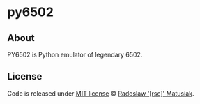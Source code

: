 # py6502

## About
PY6502 is Python emulator of legendary 6502.

## License
Code is released under [MIT license](https://github.com/rsc-dev/py6502/blob/master/LICENSE) © [Radoslaw '[rsc]' Matusiak](http://matusiak.me/).
